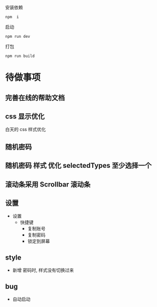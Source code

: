 安装依赖
```
npm  i
```
启动
```
npm run dev
```
打包
```
npm run build
```




# 待做事项

## 完善在线的帮助文档

## css 显示优化
白天的 css 样式优化


## 随机密码
随机密码 样式 优化
selectedTypes 至少选择一个 
- 
## 滚动条采用 Scrollbar 滚动条

## 设置
- 设置 
  - 快捷键
    - 复制账号
    - 复制密码
    - 锁定到屏幕 

## style
- 新增 密码时, 样式没有切换过来

## bug

- 自动启动

